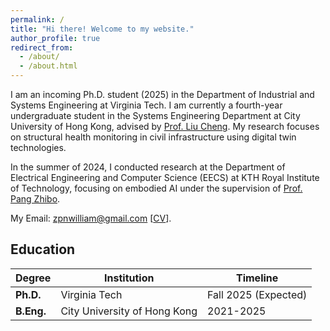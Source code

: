 ```yaml
---
permalink: /
title: "Hi there! Welcome to my website."
author_profile: true
redirect_from: 
  - /about/
  - /about.html
---
```


I am an incoming Ph.D. student (2025) in the Department of Industrial and Systems Engineering at Virginia Tech. I am currently a fourth-year undergraduate student in the Systems Engineering Department at City University of Hong Kong, advised by  [Prof. Liu Cheng](https://www.cityu.edu.hk/stfprofile/ChengLiu.htm). My research focuses on structural health monitoring in civil infrastructure using digital twin technologies.

In the summer of 2024, I conducted research at the Department of Electrical Engineering and Computer Science (EECS) at KTH Royal Institute of Technology, focusing on embodied AI under the supervision of [Prof. Pang Zhibo](https://www.kth.se/profile/zhibo).

My Email: zpnwilliam@gmail.com [[CV](../assets/CV.pdf)].


## Education
| Degree | Institution | Timeline |
|--------|-------------|----------|
| **Ph.D.** | Virginia Tech | Fall 2025 (Expected) |
| **B.Eng.** | City University of Hong Kong | 2021-2025 |
